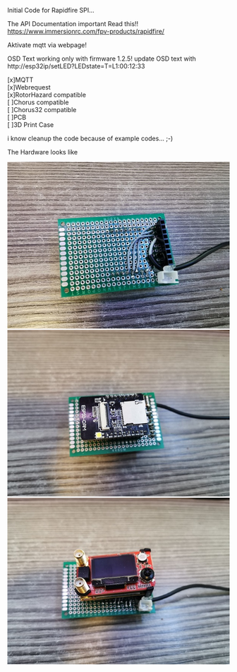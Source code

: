 Initial Code for Rapidfire SPI... 

The API Documentation important Read this!!
https://www.immersionrc.com/fpv-products/rapidfire/

Aktivate mqtt via webpage!

OSD Text working only with firmware 1.2.5! 
update OSD text with http://esp32ip/setLED?LEDstate=T=L1:00:12:33

[x]MQTT<br>
[x]Webrequest<br>
[x]RotorHazard compatible<br>
[ ]Chorus compatible<br>
[ ]Chorus32 compatible<br>
[ ]PCB<br>
[ ]3D Print Case<br>


i know cleanup the code because of example codes... ;-)

The Hardware looks like

<img src=https://github.com/realhuno/rapidfire_spi/blob/master/1.jpg><br>
<img src=https://github.com/realhuno/rapidfire_spi/blob/master/2.jpg><br>
<img src=https://github.com/realhuno/rapidfire_spi/blob/master/3.jpg><br>
